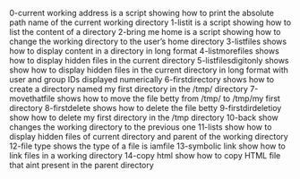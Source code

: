 0-current working address is a script showing how to print the absolute path name of the current working directory
1-listit is a script showing how to list the content of a directory
2-bring me home is a script showing how to change the working directory to the user’s home directory
3-listfiles shows how to display content in a directory in long format
4-listmorefiles shows how to display hidden files in the current directory
5-listfilesdigitonly shows show how to display hidden files in the current directory in long format with user and group IDs displayed numerically
6-firstdirectory shows how to create a directory named my first directory in the /tmp/ directory
7-movethatfile shows how to move the file betty from /tmp/ to /tmp/my first directory
8-firstdelete shows how to delete the file betty
9-firstdirdeletioy show how to delete my first directory in the /tmp directory
10-back show changes the working directory to the previous one
11-lists show how to display hidden files of current directory and parent of the working directory
12-file type shows the type of a file is iamfile
13-symbolic link show how to link files in a working directory
14-copy html show how to copy HTML file that aint present in the parent directory
